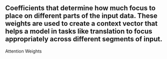 Coefficients that determine how much focus to place on different parts of the input data. These weights are used to create a context vector that helps a model in tasks like translation to focus appropriately across different segments of input.
---
Attention Weights
